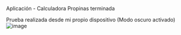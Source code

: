 Aplicación - Calculadora Propinas terminada

Prueba realizada desde mi propio dispositivo (Modo oscuro activado)
![image](https://github.com/user-attachments/assets/8bcee58d-81ec-4486-aed0-2b6245bf0610)
